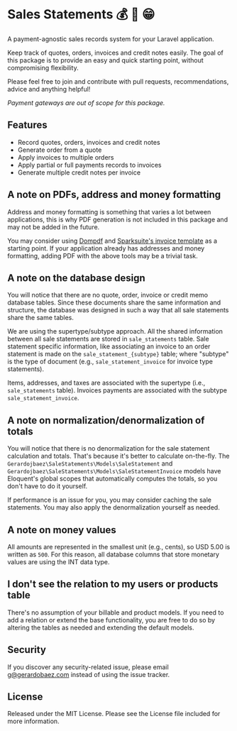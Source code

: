 # Sales Statements :moneybag: :page_with_curl: :grin:

A payment-agnostic sales records system for your Laravel application. 

Keep track of quotes, orders, invoices and credit notes easily. The goal of this package is to provide an easy and quick starting point, without compromising flexibility.

Please feel free to join and contribute with pull requests, recommendations, advice and anything helpful!

*Payment gateways are out of scope for this package.*

## Features

- Record quotes, orders, invoices and credit notes
- Generate order from a quote
- Apply invoices to multiple orders
- Apply partial or full payments records to invoices
- Generate multiple credit notes per invoice

## A note on PDFs, address and money formatting

Address and money formatting is something that varies a lot between applications, this is why PDF generation is not included in this package and may not be added in the future.

You may consider using [Dompdf](https://github.com/dompdf/dompdf) and [Sparksuite's invoice template](https://github.com/sparksuite/simple-html-invoice-template) as a starting point. If your application already has addresses and money formatting, adding PDF with the above tools may be a trivial task.

## A note on the database design

You will notice that there are no quote, order, invoice or credit memo database tables. Since these documents share the same information and structure, the database was designed in such a way that all sale statements share the same tables. 

We are using the supertype/subtype approach. All the shared information between all sale statements are stored in `sale_statements` table. Sale statement specific information, like associating an invoice to an order statement is made on the `sale_statement_{subtype}` table; where "subtype" is the type of document (e.g., `sale_statement_invoice` for invoice type statements). 

Items, addresses, and taxes are associated with the supertype (i.e., `sale_statements` table). Invoices payments are associated with the subtype `sale_statement_invoice`. 

## A note on normalization/denormalization of totals

You will notice that there is no denormalization for the sale statement calculation and totals. That's because it's better to calculate on-the-fly. The `Gerardojbaez\SaleStatements\Models\SaleStatement` and `Gerardojbaez\SaleStatements\Models\SaleStatementInvoice` models have Eloquent's global scopes that automatically computes the totals, so you don't have to do it yourself. 

If performance is an issue for you, you may consider caching the sale statements. You may also apply the denormalization yourself as needed. 

## A note on money values

All amounts are represented in the smallest unit (e.g., cents), so USD 5.00 is written as `500`. For this reason, all database columns that store monetary values are using the INT data type.

## I don't see the relation to my users or products table

There's no assumption of your billable and product models. If you need to add a relation or extend the base functionality, you are free to do so by altering the tables as needed and extending the default models.

## Security

If you discover any security-related issue, please email g@gerardobaez.com instead of using the issue tracker.

## License

Released under the MIT License. Please see the License file included for more information.
